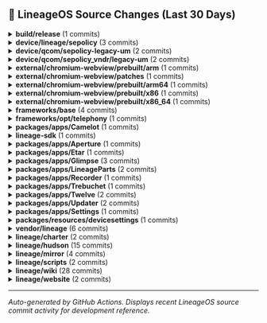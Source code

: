 ## 📜 LineageOS Source Changes (Last 30 Days)

<details>
<summary><b>build/release</b> (1 commits)</summary>

- [5708b4c](https://github.com/LineageOS/android_build_release/commit/5708b4c) Bump Security String to 2025-10-01
  
  Author: Michael Bestas  
  Date: Wed Oct 8 17:19:20 2025 +0300


</details>

<details>
<summary><b>device/lineage/sepolicy</b> (3 commits)</summary>

- [bcc0b83](https://github.com/LineageOS/android_device_lineage_sepolicy/commit/bcc0b83) qcom: hal_soter -&gt; vendor_hal_soter
  
  Author: LuK1337  
  Date: Wed Oct 29 11:55:32 2025 +0100

- [97c91ea](https://github.com/LineageOS/android_device_lineage_sepolicy/commit/97c91ea) qcom: Allow platform_app to use Soter HAL
  
  Author: dianlujitao  
  Date: Wed Oct 29 08:04:32 2025 +0000

- [253ba44](https://github.com/LineageOS/android_device_lineage_sepolicy/commit/253ba44) Revert &quot;sepolicy: Label ro.telephony.use_old_mnc_mcc_format&quot;
  
  Author: Michael Bestas  
  Date: Wed Oct 15 21:13:01 2025 +0300


</details>

<details>
<summary><b>device/qcom/sepolicy-legacy-um</b> (2 commits)</summary>

- [7f5546d](https://github.com/LineageOS/android_device_qcom_sepolicy/commit/7f5546d) legacy: hal_soter -&gt; vendor_hal_soter
  
  Author: LuK1337  
  Date: Wed Oct 29 12:06:27 2025 +0100

- [84f88f7](https://github.com/LineageOS/android_device_qcom_sepolicy/commit/84f88f7) sepolicy: Move hal_soter attribute to public
  
  Author: LuK1337  
  Date: Wed Oct 29 11:39:55 2025 +0100


</details>

<details>
<summary><b>device/qcom/sepolicy_vndr/legacy-um</b> (2 commits)</summary>

- [6d3b8e5](https://github.com/LineageOS/android_device_qcom_sepolicy_vndr/commit/6d3b8e5) legacy: hal_soter -&gt; vendor_hal_soter
  
  Author: LuK1337  
  Date: Wed Oct 29 12:01:49 2025 +0100

- [d7ffab3](https://github.com/LineageOS/android_device_qcom_sepolicy_vndr/commit/d7ffab3) sepolicy_vndr: lito: Label more wakeup nodes
  
  Author: Michael Bestas  
  Date: Wed Oct 1 23:15:14 2025 +0000


</details>

<details>
<summary><b>external/chromium-webview/prebuilt/arm</b> (1 commits)</summary>

- [10dcbc3](https://github.com/LineageOS/android_external_chromium-webview_prebuilt_arm/commit/10dcbc3) Update Chromium Webview arm to 141.0.7390.111
  
  Author: Kevin F. Haggerty  
  Date: Sat Oct 18 07:57:11 2025 -0600


</details>

<details>
<summary><b>external/chromium-webview/patches</b> (1 commits)</summary>

- [8a0b1f5](https://github.com/LineageOS/android_external_chromium-webview_patches/commit/8a0b1f5) Update Chromium Webview to 141.0.7390.111
  
  Author: Kevin F. Haggerty  
  Date: Fri Oct 17 12:55:28 2025 -0600


</details>

<details>
<summary><b>external/chromium-webview/prebuilt/arm64</b> (1 commits)</summary>

- [30034c7](https://github.com/LineageOS/android_external_chromium-webview_prebuilt_arm64/commit/30034c7) Update Chromium Webview arm64 to 141.0.7390.111
  
  Author: Kevin F. Haggerty  
  Date: Sat Oct 18 07:57:16 2025 -0600


</details>

<details>
<summary><b>external/chromium-webview/prebuilt/x86</b> (1 commits)</summary>

- [c1498b6](https://github.com/LineageOS/android_external_chromium-webview_prebuilt_x86/commit/c1498b6) Update Chromium Webview x86 to 141.0.7390.111
  
  Author: Kevin F. Haggerty  
  Date: Sat Oct 18 07:57:20 2025 -0600


</details>

<details>
<summary><b>external/chromium-webview/prebuilt/x86_64</b> (1 commits)</summary>

- [4f870f9](https://github.com/LineageOS/android_external_chromium-webview_prebuilt_x86_64/commit/4f870f9) Update Chromium Webview x86_64 to 141.0.7390.111
  
  Author: Kevin F. Haggerty  
  Date: Sat Oct 18 07:57:24 2025 -0600


</details>

<details>
<summary><b>frameworks/base</b> (4 commits)</summary>

- [ce12674e](https://github.com/LineageOS/android_frameworks_base/commit/ce12674e) Automatic translation import
  
  Author: LineageOS Infra  
  Date: Thu Oct 16 04:15:34 2025 +0000

- [e4fe97ca](https://github.com/LineageOS/android_frameworks_base/commit/e4fe97ca) services: core: wfd: extend check for qualcomm wfd jar
  
  Author: Alexander Martinz  
  Date: Fri Oct 10 18:04:34 2025 +0000

- [0641b6bc](https://github.com/LineageOS/android_frameworks_base/commit/0641b6bc) UdfpsHelper: Avoid hardcoding 4095 for maximum panel brightness
  
  Author: pjgowtham  
  Date: Sat Oct 4 09:06:42 2025 +0000

- [785756c9](https://github.com/LineageOS/android_frameworks_base/commit/785756c9) UdfpsHelper: Exclude dim layer from screenshots
  
  Author: pjgowtham  
  Date: Fri Oct 3 02:59:15 2025 +0000


</details>

<details>
<summary><b>frameworks/opt/telephony</b> (1 commits)</summary>

- [44c4732a](https://github.com/LineageOS/android_frameworks_opt_telephony/commit/44c4732a) Revert &quot;RIL: Fix manual network selection with old modem&quot;
  
  Author: Michael Bestas  
  Date: Wed Oct 15 21:12:02 2025 +0300


</details>

<details>
<summary><b>packages/apps/Camelot</b> (1 commits)</summary>

- [f3007f2](https://github.com/LineageOS/android_packages_apps_Camelot/commit/f3007f2) Automatic translation import
  
  Author: LineageOS Infra  
  Date: Thu Oct 16 04:15:38 2025 +0000


</details>

<details>
<summary><b>lineage-sdk</b> (1 commits)</summary>

- [a0ab6a8](https://github.com/LineageOS/android_lineage-sdk/commit/a0ab6a8) Automatic translation import
  
  Author: LineageOS Infra  
  Date: Wed Oct 1 23:32:42 2025 +0000


</details>

<details>
<summary><b>packages/apps/Aperture</b> (1 commits)</summary>

- [12f690d](https://github.com/LineageOS/android_packages_apps_Aperture/commit/12f690d) Automatic translation import
  
  Author: LineageOS Infra  
  Date: Thu Oct 16 04:15:38 2025 +0000


</details>

<details>
<summary><b>packages/apps/Etar</b> (1 commits)</summary>

- [d7da2d8](https://github.com/LineageOS/android_packages_apps_Etar/commit/d7da2d8) Automatic translation import
  
  Author: LineageOS Infra  
  Date: Thu Oct 16 04:15:39 2025 +0000


</details>

<details>
<summary><b>packages/apps/Glimpse</b> (3 commits)</summary>

- [c20bdc7](https://github.com/LineageOS/android_packages_apps_Glimpse/commit/c20bdc7) Automatic translation import
  
  Author: LineageOS Infra  
  Date: Thu Oct 16 04:15:40 2025 +0000

- [bf55f6a](https://github.com/LineageOS/android_packages_apps_Glimpse/commit/bf55f6a) Automatic translation import
  
  Author: LineageOS Infra  
  Date: Wed Oct 1 23:32:43 2025 +0000

- [6fcd70c](https://github.com/LineageOS/android_packages_apps_Glimpse/commit/6fcd70c) Glimpse: Add file size to media info
  
  Author: Luca Stefani  
  Date: Tue Sep 30 20:44:31 2025 +0200


</details>

<details>
<summary><b>packages/apps/LineageParts</b> (2 commits)</summary>

- [56497d9](https://github.com/LineageOS/android_packages_apps_LineageParts/commit/56497d9) Automatic translation import
  
  Author: LineageOS Infra  
  Date: Thu Oct 16 04:15:40 2025 +0000

- [3621247](https://github.com/LineageOS/android_packages_apps_LineageParts/commit/3621247) Automatic translation import
  
  Author: LineageOS Infra  
  Date: Wed Oct 1 23:32:44 2025 +0000


</details>

<details>
<summary><b>packages/apps/Recorder</b> (1 commits)</summary>

- [35cf18a](https://github.com/LineageOS/android_packages_apps_Recorder/commit/35cf18a) Automatic translation import
  
  Author: LineageOS Infra  
  Date: Thu Oct 16 04:15:41 2025 +0000


</details>

<details>
<summary><b>packages/apps/Trebuchet</b> (1 commits)</summary>

- [3c1310f](https://github.com/LineageOS/android_packages_apps_Trebuchet/commit/3c1310f) Automatic translation import
  
  Author: LineageOS Infra  
  Date: Wed Oct 1 23:32:46 2025 +0000


</details>

<details>
<summary><b>packages/apps/Twelve</b> (2 commits)</summary>

- [36a44d6](https://github.com/LineageOS/android_packages_apps_Twelve/commit/36a44d6) Automatic translation import
  
  Author: LineageOS Infra  
  Date: Thu Oct 16 04:15:41 2025 +0000

- [5463caa](https://github.com/LineageOS/android_packages_apps_Twelve/commit/5463caa) Automatic translation import
  
  Author: LineageOS Infra  
  Date: Wed Oct 1 23:32:46 2025 +0000


</details>

<details>
<summary><b>packages/apps/Updater</b> (2 commits)</summary>

- [2b23036](https://github.com/LineageOS/android_packages_apps_Updater/commit/2b23036) Automatic translation import
  
  Author: LineageOS Infra  
  Date: Thu Oct 16 04:15:42 2025 +0000

- [312b283](https://github.com/LineageOS/android_packages_apps_Updater/commit/312b283) Automatic translation import
  
  Author: LineageOS Infra  
  Date: Wed Oct 1 23:32:47 2025 +0000


</details>

<details>
<summary><b>packages/apps/Settings</b> (1 commits)</summary>

- [02302c34](https://github.com/LineageOS/android_packages_apps_Settings/commit/02302c34) Automatic translation import
  
  Author: LineageOS Infra  
  Date: Wed Oct 1 23:32:45 2025 +0000


</details>

<details>
<summary><b>packages/resources/devicesettings</b> (1 commits)</summary>

- [885204a](https://github.com/LineageOS/android_packages_resources_devicesettings/commit/885204a) Automatic translation import
  
  Author: LineageOS Infra  
  Date: Wed Oct 1 23:32:48 2025 +0000


</details>

<details>
<summary><b>vendor/lineage</b> (6 commits)</summary>

- [ab374ca](https://github.com/LineageOS/android_vendor_lineage/commit/ab374ca) apn: Add finetwork
  
  Author: Arian  
  Date: Mon Oct 27 21:50:23 2025 +0000

- [990ebab](https://github.com/LineageOS/android_vendor_lineage/commit/990ebab) apns: Add KKTCell APNs
  
  Author: Atakan  
  Date: Sat Oct 25 11:50:52 2025 -0400

- [4c1de85](https://github.com/LineageOS/android_vendor_lineage/commit/4c1de85) apns: Update APNs of Turkish carriers
  
  Author: Atakan  
  Date: Sat Oct 25 11:50:44 2025 -0400

- [0351ebe](https://github.com/LineageOS/android_vendor_lineage/commit/0351ebe) apns: Add Altel and Tele2
  
  Author: tejas101k  
  Date: Fri Oct 24 15:30:56 2025 +0000

- [f6ae1ed](https://github.com/LineageOS/android_vendor_lineage/commit/f6ae1ed) apns: Update Vodafone DE
  
  Author: Tim Zimmermann  
  Date: Thu Oct 23 16:53:28 2025 -0400

- [ea91f9d](https://github.com/LineageOS/android_vendor_lineage/commit/ea91f9d) apns: Update for CTM(Macau)
  
  Author: Flicker372  
  Date: Wed Oct 8 18:10:29 2025 +0800


</details>

<details>
<summary><b>lineage/charter</b> (2 commits)</summary>

- [60e6839](https://github.com/LineageOS/charter/commit/60e6839) device-support-requirements: Allow the usage of ssg I/O scheduler
  
  Author: ExtremeXT  
  Date: Wed Oct 15 08:31:50 2025 +0000

- [cd37d09](https://github.com/LineageOS/charter/commit/cd37d09) device-support-requirements: Allow the usage of energy_aware and energy_step governors
  
  Author: ExtremeXT  
  Date: Wed Oct 15 08:31:42 2025 +0000


</details>

<details>
<summary><b>lineage/hudson</b> (15 commits)</summary>

- [8b59fe9](https://github.com/LineageOS/hudson/commit/8b59fe9) Regenerate device dependency mappings
  
  Author: LineageOS Infra  
  Date: Mon Oct 27 23:30:44 2025 +0000

- [ed5ac0b](https://github.com/LineageOS/hudson/commit/ed5ac0b) 彩虹
  
  Author: inferno0230  
  Date: Tue Oct 21 16:08:28 2025 +0000

- [4223a51](https://github.com/LineageOS/hudson/commit/4223a51) hudson: Ship vermeer
  
  Author: Lunark :3  
  Date: Mon Oct 20 23:17:15 2025 -0500

- [864c910](https://github.com/LineageOS/hudson/commit/864c910) Regenerate device dependency mappings
  
  Author: LineageOS Infra  
  Date: Fri Oct 17 23:30:41 2025 +0000

- [86aeb8e](https://github.com/LineageOS/hudson/commit/86aeb8e) waffle: Promote to 23.0
  
  Author: chandu078  
  Date: Fri Oct 17 08:09:19 2025 +0000

- [86b25f9](https://github.com/LineageOS/hudson/commit/86b25f9) hudson: Ship avalon
  
  Author: anky894  
  Date: Fri Oct 17 07:46:13 2025 +0000

- [7a9f215](https://github.com/LineageOS/hudson/commit/7a9f215) hudson: Add Galaxy S20 Devices
  
  Author: ExtremeXT  
  Date: Fri Oct 17 01:00:32 2025 +0000

- [c30d8b9](https://github.com/LineageOS/hudson/commit/c30d8b9) Regenerate device dependency mappings
  
  Author: LineageOS Infra  
  Date: Thu Oct 16 23:30:39 2025 +0000

- [d125237](https://github.com/LineageOS/hudson/commit/d125237) hudson: Split aston models
  
  Author: inferno0230  
  Date: Thu Oct 16 21:35:06 2025 +0530

- [8c53562](https://github.com/LineageOS/hudson/commit/8c53562) Regenerate device dependency mappings
  
  Author: LineageOS Infra  
  Date: Wed Oct 15 23:30:46 2025 +0000

- [8f71c76](https://github.com/LineageOS/hudson/commit/8f71c76) Spacewar: Promote to 23.0
  
  Author: BrainKub  
  Date: Tue Oct 14 17:04:17 2025 +0300

- [a91a243](https://github.com/LineageOS/hudson/commit/a91a243) Regenerate device dependency mappings
  
  Author: LineageOS Infra  
  Date: Tue Oct 14 06:55:48 2025 +0000

- [1fb3447](https://github.com/LineageOS/hudson/commit/1fb3447) tucana: Promote to 23.0
  
  Author: Alexander Baransky  
  Date: Mon Oct 13 19:22:19 2025 +0000

- [77a4942](https://github.com/LineageOS/hudson/commit/77a4942) despite Google&#x27;s best efforts
  
  Author: Nolen Johnson  
  Date: Sat Oct 11 09:44:23 2025 -0600

- [c0e674a](https://github.com/LineageOS/hudson/commit/c0e674a) 21 was fun but now it&#x27;s done
  
  Author: Nolen Johnson  
  Date: Sat Oct 4 18:15:11 2025 +0200


</details>

<details>
<summary><b>lineage/mirror</b> (4 commits)</summary>

- [ba1a243](https://github.com/LineageOS/mirror/commit/ba1a243) Updated to 27-Oct-2025 23:01 UTC
  
  Author: Tim Schumacher  
  Date: Tue Oct 28 00:01:28 2025 +0100

- [faee62f](https://github.com/LineageOS/mirror/commit/faee62f) Updated to 19-Oct-2025 10:01 UTC
  
  Author: Tim Schumacher  
  Date: Sun Oct 19 12:01:24 2025 +0200

- [a050a59](https://github.com/LineageOS/mirror/commit/a050a59) Updated to 16-Oct-2025 10:01 UTC
  
  Author: Tim Schumacher  
  Date: Thu Oct 16 12:01:54 2025 +0200

- [b838e95](https://github.com/LineageOS/mirror/commit/b838e95) Updated to 15-Oct-2025 10:01 UTC
  
  Author: Tim Schumacher  
  Date: Wed Oct 15 12:01:37 2025 +0200


</details>

<details>
<summary><b>lineage/scripts</b> (2 commits)</summary>

- [196059e](https://github.com/LineageOS/scripts/commit/196059e) build-webview: Update default webview to 141.0.7390.111
  
  Author: Kevin F. Haggerty  
  Date: Sat Oct 18 07:57:50 2025 -0600

- [2619421](https://github.com/LineageOS/scripts/commit/2619421) device-deps-regenerator: Add lineage-23.0 branch
  
  Author: LuK1337  
  Date: Sat Oct 11 23:45:28 2025 +0000


</details>

<details>
<summary><b>lineage/wiki</b> (28 commits)</summary>

- [5d68c6b](https://github.com/LineageOS/lineage_wiki/commit/5d68c6b) wiki: moto-sm6225: Update maintainers &amp; models
  
  Author: Deivid21  
  Date: Tue Oct 28 00:10:06 2025 +0000

- [9bcfeed](https://github.com/LineageOS/lineage_wiki/commit/9bcfeed) wiki: Add eSIM peripheral for bangkk, fogo and fogos
  
  Author: LuK1337  
  Date: Tue Oct 28 02:01:29 2025 +0200

- [ce1c8fe](https://github.com/LineageOS/lineage_wiki/commit/ce1c8fe) wiki: Add wikipedia links to IMS quirk description
  
  Author: LuK1337  
  Date: Sat Oct 25 23:23:06 2025 +0200

- [773dd83](https://github.com/LineageOS/lineage_wiki/commit/773dd83) firmware_update_oplus: Filter out oplusstanvbk for tablets
  
  Author: Bruno Martins  
  Date: Sat Oct 25 00:52:38 2025 +0200

- [b064a6b](https://github.com/LineageOS/lineage_wiki/commit/b064a6b) wiki: Improve bootloop definition
  
  Author: Inhishonor  
  Date: Thu Oct 23 17:35:12 2025 +0000

- [f9bc0a9](https://github.com/LineageOS/lineage_wiki/commit/f9bc0a9) wiki: Add definitions for ASB and QPR to glossary
  
  Author: Inhishonor  
  Date: Thu Oct 23 17:35:12 2025 +0000

- [4c0d20c](https://github.com/LineageOS/lineage_wiki/commit/4c0d20c) wiki: Add OnePlus Pad Pro/2 (caihong)
  
  Author: inferno0230  
  Date: Tue Oct 21 16:23:32 2025 +0000

- [e6ff66c](https://github.com/LineageOS/lineage_wiki/commit/e6ff66c) wiki: Add POCO F6 Pro / Redmi K70 (vermeer)
  
  Author: Lunark :3  
  Date: Tue Oct 21 17:09:39 2025 +0200

- [0f22dd4](https://github.com/LineageOS/lineage_wiki/commit/0f22dd4) wiki: Add unit test for image ext and size
  
  Author: LuK1337  
  Date: Tue Oct 21 09:16:32 2025 +0200

- [38dde35](https://github.com/LineageOS/lineage_wiki/commit/38dde35) wiki: Resize dubai/lemonade images
  
  Author: LuK1337  
  Date: Tue Oct 21 09:16:32 2025 +0200

- [cc367dc](https://github.com/LineageOS/lineage_wiki/commit/cc367dc) wiki: Sort x1s/y2s/z3s peripherals
  
  Author: LuK1337  
  Date: Sun Oct 19 18:03:59 2025 +0200

- [d420d72](https://github.com/LineageOS/lineage_wiki/commit/d420d72) wiki: Hide `fastboot` for devices using Odin install method
  
  Author: LuK1337  
  Date: Fri Oct 17 14:56:15 2025 +0200

- [50f2737](https://github.com/LineageOS/lineage_wiki/commit/50f2737) devices: waffle: Promote to 23.0
  
  Author: chandu078  
  Date: Fri Oct 17 08:13:29 2025 +0000

- [5ab0fef](https://github.com/LineageOS/lineage_wiki/commit/5ab0fef) wiki: Add OnePlus Nord 4 (avalon)
  
  Author: anky894  
  Date: Fri Oct 17 07:46:12 2025 +0000

- [7987c5e](https://github.com/LineageOS/lineage_wiki/commit/7987c5e) wiki: Add Galaxy S20 Devices
  
  Author: ExtremeXT  
  Date: Fri Oct 17 01:41:00 2025 +0000

- [925c95c](https://github.com/LineageOS/lineage_wiki/commit/925c95c) wiki: Split aston into variants
  
  Author: inferno0230  
  Date: Thu Oct 16 17:50:23 2025 +0000

- [ec0106c](https://github.com/LineageOS/lineage_wiki/commit/ec0106c) devices: Spacewar: Promote to 23.0
  
  Author: BrainKub  
  Date: Tue Oct 14 14:08:03 2025 +0000

- [b22a204](https://github.com/LineageOS/lineage_wiki/commit/b22a204) devices: tucana: Promote to 23.0
  
  Author: Alexander Baransky  
  Date: Mon Oct 13 22:22:43 2025 +0300

- [20218ff](https://github.com/LineageOS/lineage_wiki/commit/20218ff) wiki: Initial promotions to 23.0
  
  Author: LuK1337  
  Date: Sat Oct 11 18:13:36 2025 +0200

- [cd45b0f](https://github.com/LineageOS/lineage_wiki/commit/cd45b0f) LineageOS 23.0
  
  Author: Nolen Johnson  
  Date: Sat Oct 11 18:13:36 2025 +0200

- [e7f718e](https://github.com/LineageOS/lineage_wiki/commit/e7f718e) wiki: Drop LineageOS 21.0
  
  Author: LuK1337  
  Date: Sat Oct 11 18:13:36 2025 +0200

- [cb4b17e](https://github.com/LineageOS/lineage_wiki/commit/cb4b17e) wiki: Use `ab_copy_partitions` for aston
  
  Author: LuK1337  
  Date: Sat Oct 11 16:21:54 2025 +0200

- [cef5f92](https://github.com/LineageOS/lineage_wiki/commit/cef5f92) wiki: borneo: Update maintainers
  
  Author: Deivid21  
  Date: Fri Oct 10 17:41:00 2025 +0000

- [d02f323](https://github.com/LineageOS/lineage_wiki/commit/d02f323) devices: deadpool: Don&#x27;t rely on burn mode
  
  Author: Nolen Johnson  
  Date: Tue Oct 7 00:55:38 2025 -0400

- [49d55cb](https://github.com/LineageOS/lineage_wiki/commit/49d55cb) wiki: Add new martini maintainer
  
  Author: basamaryan  
  Date: Sun Oct 5 15:19:07 2025 -0700

- [f816a22](https://github.com/LineageOS/lineage_wiki/commit/f816a22) wiki: Fix missing space before command in `pages/libvirt-qemu.md`
  
  Author: Benjamin Loison  
  Date: Sat Oct 4 21:55:02 2025 +0000

- [ee4ffa2](https://github.com/LineageOS/lineage_wiki/commit/ee4ffa2) devices: salami: Add init_boot to flash partitions before recovery
  
  Author: Bruno Martins  
  Date: Thu Oct 2 22:40:54 2025 +0100

- [fb02924](https://github.com/LineageOS/lineage_wiki/commit/fb02924) wiki: devices: aston/benz: Add init_boot to flash partitions before recovery
  
  Author: inferno0230  
  Date: Thu Oct 2 15:59:06 2025 +0530


</details>

<details>
<summary><b>lineage/website</b> (2 commits)</summary>

- [cb99d09](https://github.com/LineageOS/www/commit/cb99d09) www: drop unused developer relations
  
  Author: pnguyen879  
  Date: Sat Oct 18 07:04:04 2025 +0000

- [03fba08](https://github.com/LineageOS/www/commit/03fba08) LineageOS 23.0
  
  Author: Nolen Johnson  
  Date: Sat Oct 11 18:14:07 2025 +0200


</details>

---

_Auto-generated by GitHub Actions. Displays recent LineageOS source commit activity for development reference._

